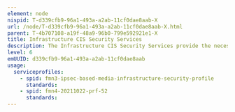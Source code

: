 ```yaml
---
element: node
nispid: T-d339cfb9-96a1-493a-a2ab-11cf0dae8aab-X
url: /node/T-d339cfb9-96a1-493a-a2ab-11cf0dae8aab-X.html
parent: T-4b707108-a19f-48a9-96b0-799e592921e1-X
title: Infrastructure CIS Security Services
description: The Infrastructure CIS Security Services provide the necessary means to implement and enforce CIS Security measures at the infrastructure level.
level: 6
emUUID: d339cfb9-96a1-493a-a2ab-11cf0dae8aab
usage:
  serviceprofiles:
    - spid: fmn3-ipsec-based-media-infrastructure-security-profile
      standards:
    - spid: fmn4-20211022-prf-52
      standards:
---
```

